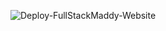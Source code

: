 ![Deploy-FullStackMaddy-Website](https://github.com/fullstackmaddy/fullstackmaddy-blog/workflows/Deploy-FullStackMaddy-Website/badge.svg)